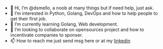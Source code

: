 - 👋 Hi, I’m @dsmello, a noob at many things but if need help, just ask. 
- 👀 I’m interested in Python, Golang, DevOps and how to help people to get their first job.
- 🌱 I’m currently learning Golang, Web development.
- 💞️ I’m looking to collaborate on opensources project and how to incentivate companies to sponser. 
- 📫 How to reach me just send msg here or at my [linkedin](https://www.linkedin.com/in/ds-mello/) 

<!---
dsmello/dsmello is a ✨ special ✨ repository because its `README.md` (this file) appears on your GitHub profile.
You can click the Preview link to take a look at your changes.
--->
